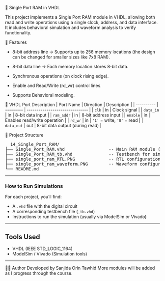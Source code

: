 🧠 Single Port RAM in VHDL

This project implements a Single Port RAM module in VHDL, allowing both read and write operations using a single clock, address, and data interface. It includes behavioral simulation and waveform analysis to verify functionality.

📌 Features
- 8-bit address line → Supports up to 256 memory locations (the design can be changed for smaller sizes like 7x8 RAM).

- 8-bit data line → Each memory location stores 8-bit data.

- Synchronous operations (on clock rising edge).

- Enable and Read/Write (rd_wr) control lines.

- Supports Behavioral modeling.

📐 VHDL Port Description
| Port Name  | Direction | Description                     |
| ---------- | --------- | ------------------------------- |
| `clk`      | in        | Clock signal                    |
| `data_in`  | in        | 8-bit data input                |
| `ram_addr` | in        | 8-bit address input             |
| `enable`   | in        | Enables read/write operation    |
| `rd_wr`    | in        | `'1'` = write, `'0'` = read     |
| `data_out` | out       | 8-bit data output (during read) |

📁 Project Structure
<pre>
  14_Single_Port_RAM/
├── Single_Port_RAM.vhd                 -- Main RAM module (Behavioral)
├── Single_Port_RAM_tb.vhd              -- Testbench for simulation
├── single_port_ram_RTL.PNG             -- RTL configuration
├── single_port_ram_waveform.PNG        -- Waveform configuration
└── README.md
</pre>
---

### How to Run Simulations

For each project, you’ll find:
- A `.vhd` file with the digital circuit
- A corresponding testbench file (`_tb.vhd`)
- Instructions to run the simulation (usually via ModelSim or Vivado)

---

## Tools Used
- VHDL (IEEE STD_LOGIC_1164)
- ModelSim / Vivado (Simulation tools)

---
🙋‍♀️ Author Developed by Sanjida Orin Tawhid
More modules will be added as I progress through the course.
